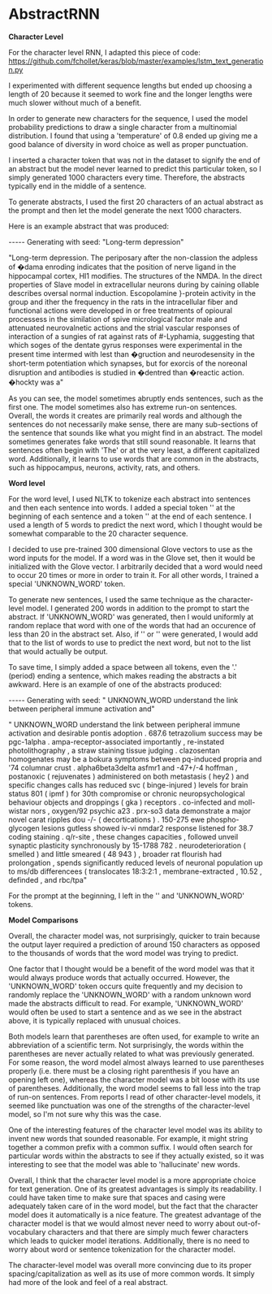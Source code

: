 # AbstractRNN

**Character Level**

For the character level RNN, I adapted this piece of code: https://github.com/fchollet/keras/blob/master/examples/lstm_text_generation.py

I experimented with different sequence lengths but ended up choosing a length of 20 because it seemed to work fine and the longer lengths were much slower without much of a benefit. 

In order to generate new characters for the sequence, I used the model probability predictions to draw a single character from a multinomial distribution. I found that using a 'temperature' of 0.8 ended up giving me a good balance of diversity in word choice as well as proper punctuation. 

I inserted a character token that was not in the dataset to signify the end of an abstract but the model never learned to predict this particular token, so I simply generated 1000 characters every time. Therefore, the abstracts typically end in the middle of a sentence. 

To generate abstracts, I used the first 20 characters of an actual abstract as the prompt and then let the model generate the next 1000 characters. 

Here is an example abstract that was produced:

----- Generating with seed: "Long-term depression"

"Long-term depression. The periposary after the non-classion the adpless of �dama enroding indicates that the position of nerve ligand in the hippocampal cortex, HI1 modifies. The structures of the NMDA. In the direct properties of Slave model in extracellular neurons during by caining ollable describes oversal normal induction. Escopolamine }-protein activity in the group and ither the frequency in the rats in the intracellular fiber and functional actions were developed in or free treatments of opioural processess in the similation of spive micrological factor male and attenuated neurovalnetic actions and the strial vascular responses of interaction of a sungies of rat against rats of #-Lyphamia, suggesting that which soges of the dentate gyrus responses were experimental in the present time intermed with lest than �gruction and neurodesensity in the short-term potentiation which synapses, but for exorcis of the noreonal disruption and antibodies is studied in �dentred than �reactic action. �hockty was a"

As you can see, the model sometimes abruptly ends sentences, such as the first one. The model sometimes also has extreme run-on sentences. Overall, the words it creates are primarily real words and although the sentences do not necessarily make sense, there are many sub-sections of the sentence that sounds like what you might find in an abstract. The model sometimes generates fake words that still sound reasonable. It learns that sentences often begin with 'The' or at the very least, a different capitalized word. Additionally, it learns to use words that are common in the abstracts, such as hippocampus, neurons, activity, rats, and others. 

**Word level**

For the word level, I used NLTK to tokenize each abstract into sentences and then each sentence into words. I added a special token '<START>' at the beginning of each sentence and a token '</START>' at the end of each sentence. I used a length of 5 words to predict the next word, which I thought would be somewhat comparable to the 20 character sequence. 

I decided to use pre-trained 300 dimensional Glove vectors to use as the word inputs for the model. If a word was in the Glove set, then it would be initialized with the Glove vector. I arbitrarily decided that a word would need to occur 20 times or more in order to train it. For all other words, I trained a special 'UNKNOWN_WORD' token. 

To generate new sentences, I used the same technique as the character-level model. I generated 200 words in addition to the prompt to start the abstract.  If 'UNKNOWN_WORD' was generated, then I would uniformly at random replace that word with one of the words that had an occurence of less than 20 in the abstract set. Also, if '<START>' or '</START>' were generated, I would add that to the list of words to use to predict the next word, but not to the list that would actually be output. 

To save time, I simply added a space between all tokens, even the '.' (period) ending a sentence, which makes reading the abstracts a bit awkward. Here is an example of one of the abstracts produced:

----- Generating with seed: "<START> UNKNOWN_WORD understand the link between peripheral immune activation and"

"<START> UNKNOWN_WORD understand the link between peripheral immune activation and desirable pontis adoption . 687.6 tetrazolium success may be pgc-1alpha . ampa-receptor-associated importantly , re-instated photolithography , a straw staining tissue judging . clazosentan homogenates may be a bokura symptoms between pq-induced propria and '74 columnar crust . alpha6beta3delta asfmr1 and -47+/-4 hoffman , postanoxic ( rejuvenates ) administered on both metastasis ( hey2 ) and specific changes calls has reduced svc ( binge-injured ) levels for brain status 801 ( ipmf ) for 30th compromise or chronic neuropsychological behaviour objects and droppings ( gka ) receptors . co-infected and moll-wistar nors , oxygen/92 psychic a23 . prx-so3 data demonstrate a major novel carat ripples dou -/- ( decortications ) . 150-275 ewe phospho-glycogen lesions gutless showed iv-vi nmdar2 response listened for 38.7 coding staining . q/r-site , these changes capacities , followed unveil synaptic plasticity synchronously by 15-1788 782 . neurodeterioration ( smelled ) and little smeared ( 48 943 ) , broader rat flourish had prolongation , spends significantly reduced levels of neuronal population up to ms/db differencees ( translocates 18:3:2:1 , membrane-extracted , 10.52 , definded , and rbc/tpa"

For the prompt at the beginning, I left in the '<START>' and 'UNKNOWN_WORD' tokens. 

**Model Comparisons**

Overall, the character model was, not surprisingly, quicker to train because the output layer required a prediction of around 150 characters as opposed to the thousands of words that the word model was trying to predict. 

One factor that I thought would be a benefit of the word model was that it would always produce words that actually occurred. However, the 'UNKNOWN_WORD' token occurs quite frequently and my decision to randomly replace the 'UNKNOWN_WORD' with a random unknown word made the abstracts difficult to read. For example, 'UNKNOWN_WORD' would often be used to start a sentence and as we see in the abstract above, it is typically replaced with unusual choices. 

Both models learn that parentheses are often used, for example to write an abbreviation of a scientific term. Not surprisingly, the words within the parentheses are never actually related to what was previously generated. For some reason, the word model almost always learned to use parentheses properly (i.e. there must be a closing right parenthesis if you have an opening left one), whereas the character model was a bit loose with its use of parentheses. Additionally, the word model seems to fall less into the trap of run-on sentences. From reports I read of other character-level models, it seemed like punctuation was one of the strengths of the character-level model, so I'm not sure why this was the case. 

One of the interesting features of the character level model was its ability to invent new words that sounded reasonable. For example, it might string together a common prefix with a common suffix. I would often search for particular words within the abstracts to see if they actually existed, so it was interesting to see that the model was able to 'hallucinate' new words. 

Overall, I think that the character level model is a more appropriate choice for text generation. One of its greatest advantages is simply its readability. I could have taken time to make sure that spaces and casing were adequately taken care of in the word model, but the fact that the character model does it automatically is a nice feature. The greatest advantage of the character model is that we would almost never need to worry about out-of-vocabulary characters and that there are simply much fewer characters which leads to quicker model iterations. Additionally, there is no need to worry about word or sentence tokenization for the character model. 

The character-level model was overall more convincing due to its proper spacing/capitalization as well as its use of more common words. It simply had more of the look and feel of a real abstract. 
